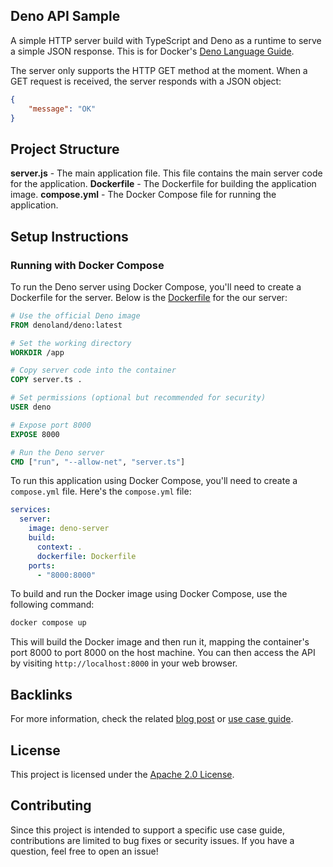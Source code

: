 ## Deno API Sample

A simple HTTP server build with TypeScript and Deno as a runtime to serve a simple JSON response. This is for Docker's [Deno Language Guide](https://docs.docker.com/guides/deno/).

The server only supports the HTTP GET method at the moment. When a GET request is received, the server responds with a JSON object:

```json
{
    "message": "OK"
}
```

## Project Structure

**server.js** - The main application file. This file contains the main server code for the application.
**Dockerfile** - The Dockerfile for building the application image.
**compose.yml** - The Docker Compose file for running the application.

## Setup Instructions

### Running with Docker Compose

To run the Deno server using Docker Compose, you'll need to create a Dockerfile for the server. Below is the [Dockerfile](Dockerfile) for the our server:

```Dockerfile
# Use the official Deno image
FROM denoland/deno:latest

# Set the working directory
WORKDIR /app

# Copy server code into the container
COPY server.ts .

# Set permissions (optional but recommended for security)
USER deno

# Expose port 8000
EXPOSE 8000

# Run the Deno server
CMD ["run", "--allow-net", "server.ts"]
```

To run this application using Docker Compose, you'll need to create a `compose.yml` file. Here's the `compose.yml` file:

```yaml
services:
  server:
    image: deno-server
    build:
      context: .
      dockerfile: Dockerfile
    ports:
      - "8000:8000"
```

To build and run the Docker image using Docker Compose, use the following command:

```bash
docker compose up
```

This will build the Docker image and then run it, mapping the container's port 8000 to port 8000 on the host machine. You can then access the API by visiting `http://localhost:8000` in your web browser.

## Backlinks
For more information, check the related [blog post](link) or [use case guide](https://docs.docker.com/guides/deno).

## License
This project is licensed under the [Apache 2.0 License](/LICENSE).

## Contributing

Since this project is intended to support a specific use case guide, contributions are limited to bug fixes or security issues. If you have a question, feel free to open an issue!
